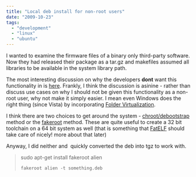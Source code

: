 ```yaml
---
title: "Local deb install for non-root users"
date: "2009-10-23"
tags: 
  - "development"
  - "linux"
  - "ubuntu"
---
```


I wanted to examine the firmware files of a binary only third-party software. Now they had released their package as a tar.gz and makefiles assumed all libraries to be available in the system library path.

The most interesting discussion on why the developers **dont** want this functionality in is [here](http://ubuntuforums.org/archive/index.php/t-465425.html). Frankly, I think the discussion is asinine - rather than discuss use cases on why I should not be given this functionality as a non-root user, why not make it simply easier. I mean even Windows does the right thing (since Vista) by incorporating [Folder Virtualization](http://www.west-wind.com/Weblog/posts/5584.aspx).

I think there are two choices to get around the system - [chroot/debootstrap](https://wiki.ubuntu.com/DebootstrapChroot) method or the [fakeroot](http://www.csamuel.org/2007/11/29/installing-lacie-4l-lightscribe-software-on-amd64-ubuntudebian-systems) method. These are quite useful to create a 32 bit toolchain on a 64 bit system as well (that is something that [FatELF](http://icculus.org/fatelf/) should take care of nicely! more about that later)

Anyway, I did neither and  quickly converted the deb into tgz to work with.

> sudo apt-get install fakeroot alien
> 
> `fakeroot alien -t something.deb`
